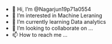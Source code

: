 - 👋 Hi, I’m @Nagarjun19p71a0554
- 👀 I’m interested in Machine Leraning
- 🌱 I’m currently learning Data analytics
- 💞️ I’m looking to collaborate on ...
- 📫 How to reach me ...

<!---
Nagarjun19p71a0554/Nagarjun19p71a0554 is a ✨ special ✨ repository because its `README.md` (this file) appears on your GitHub profile.
You can click the Preview link to take a look at your changes.
--->
